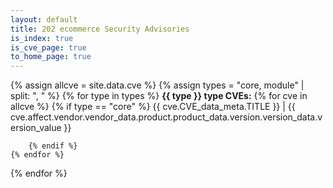 ```yaml
---
layout: default
title: 202 ecommerce Security Advisories
is_index: true
is_cve_page: true
to_home_page: true
---
```


{% assign allcve = site.data.cve %}
{% assign types = "core, module" | split: ", " %}
{% for type in types %}
    **{{ type }} type CVEs:**
    {% for cve in allcve %}
        {% if type == "core" %}
            {{ cve.CVE_data_meta.TITLE }} | {{ cve.affect.vendor.vendor_data.product.product_data.version.version_data.version_value }}

        {% endif %}
    {% endfor %}
{% endfor %}
